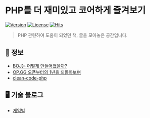 # PHP를 더 재미있고 코어하게 즐겨보기
[![Version](https://img.shields.io/badge/version-2023.07.21-blue.svg)](./CHANGELOG)  [![License](https://img.shields.io/github/license/mashape/apistatus.svg)](./LICENSE)  [![Hits](https://hits.seeyoufarm.com/api/count/incr/badge.svg?url=https://github.com/Neptunerere/php-dev-contents)](https://hits.seeyoufarm.com/)

> PHP 관련하여 도움이 되었던 책, 글을 모아놓은 공간입니다.

## 📝 정보 
* [BOJ는 어떻게 만들어졌을까?](https://startlink.blog/2015/12/21/boj%EB%8A%94-%EC%96%B4%EB%96%BB%EA%B2%8C-%EB%A7%8C%EB%93%A4%EC%96%B4%EC%A1%8C%EC%9D%84%EA%B9%8C/?utm_medium=social&utm_source=gaerae.com&utm_campaign=%EA%B0%9C%EB%B0%9C%EC%9E%90%EC%8A%A4%EB%9F%BD%EB%8B%A4)
* [OP.GG 오픈부터의 1년을 되돌아보며](https://log.op.gg/op-gg-1%EB%85%84-%EC%8A%A4%ED%86%A0%EB%A6%AC/)
* [clean-code-php](https://github.com/yujineeee/clean-code-php/tree/master)

## 🖥️ 기술 블로그
* [게임빌](./EngineeringBlog/gamebill.md)
